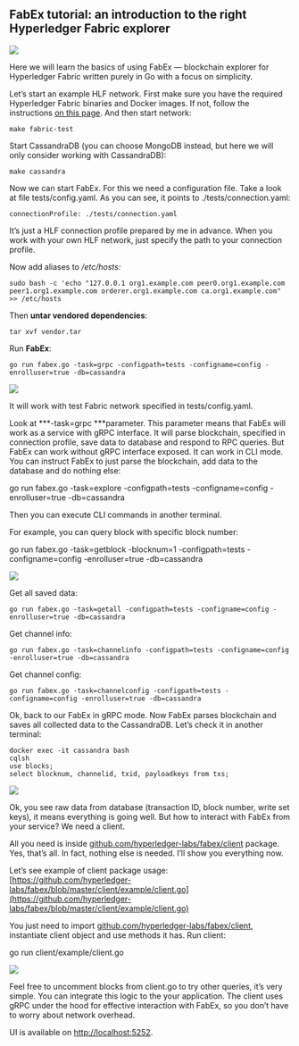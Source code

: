 
## FabEx tutorial: an introduction to the right Hyperledger Fabric explorer

![](https://cdn-images-1.medium.com/max/2000/1*ACvm0vLGezyQqryEA-u1fg.png)

Here we will learn the basics of using FabEx — blockchain explorer for Hyperledger Fabric written purely in Go with a focus on simplicity.

Let’s start an example HLF network. First make sure you have the required Hyperledger Fabric binaries and Docker images. If not, follow the instructions [on this page](https://hyperledger-fabric.readthedocs.io/en/release-2.2/install.html). And then start network:

```make fabric-test```

Start CassandraDB (you can choose MongoDB instead, but here we will only consider working with СassandraDB):

```make cassandra```

Now we can start FabEx. For this we need a configuration file. Take a look at file tests/config.yaml. As you can see, it points to ./tests/connection.yaml:

```connectionProfile: ./tests/connection.yaml```

It’s just a HLF connection profile prepared by me in advance. When you work with your own HLF network, just specify the path to your connection profile.

Now add aliases to */etc/hosts:*

```sudo bash -c 'echo "127.0.0.1 org1.example.com peer0.org1.example.com peer1.org1.example.com orderer.org1.example.com ca.org1.example.com" >> /etc/hosts```

Then **untar vendored dependencies**:

```tar xvf vendor.tar```

Run **FabEx**:

```go run fabex.go -task=grpc -configpath=tests -configname=config -enrolluser=true -db=cassandra```

![](https://cdn-images-1.medium.com/max/3070/1*zFUNO2bsZh6B909X7jyzVQ.png)

It will work with test Fabric network specified in tests/config.yaml.

Look at ***-task=grpc ***parameter. This parameter means that FabEx will work as a service with gRPC interface. It will parse blockchain, specified in connection profile, save data to database and respond to RPC queries. But FabEx can work without gRPC interface exposed. It can work in CLI mode. You can instruct FabEx to just parse the blockchain, add data to the database and do nothing else:

go run fabex.go -task=explore -configpath=tests -configname=config -enrolluser=true -db=cassandra

Then you can execute CLI commands in another terminal.

For example, you can query block with specific block number:

go run fabex.go -task=getblock -blocknum=1 -configpath=tests -configname=config -enrolluser=true -db=cassandra

![](https://cdn-images-1.medium.com/max/2138/1*L2SQ9hQMe59evoAe9zOwuA.png)

Get all saved data:

```go run fabex.go -task=getall -configpath=tests -configname=config -enrolluser=true -db=cassandra```

Get channel info:

```go run fabex.go -task=channelinfo -configpath=tests -configname=config -enrolluser=true -db=cassandra```

Get channel config:

```go run fabex.go -task=channelconfig -configpath=tests -configname=config -enrolluser=true -db=cassandra```

Ok, back to our FabEx in gRPC mode. Now FabEx parses blockchain and saves all collected data to the CassandraDB. Let’s check it in another terminal:

	
```
docker exec -it cassandra bash
cqlsh
use blocks;
select blocknum, channelid, txid, payloadkeys from txs;
```

![](https://cdn-images-1.medium.com/max/2304/1*8bW3GwkVUHOsuhg2Fncrag.png)

Ok, you see raw data from database (transaction ID, block number, write set keys), it means everything is going well. But how to interact with FabEx from your service? We need a client.

All you need is inside [github.com/hyperledger-labs/fabex/client](https://pkg.go.dev/github.com/hyperledger-labs/fabex/client) package. Yes, that’s all. In fact, nothing else is needed. I’ll show you everything now.

Let’s see example of client package usage: [https://github.com/hyperledger-labs/fabex/blob/master/client/example/client.go](https://github.com/hyperledger-labs/fabex/blob/master/client/example/client.go)

You just need to import [github.com/hyperledger-labs/fabex/client](https://pkg.go.dev/github.com/hyperledger-labs/fabex/client), instantiate client object and use methods it has. Run client:

go run client/example/client.go

![](https://cdn-images-1.medium.com/max/2000/1*20fvyQoXuZJq7P41tQHY3w.png)

Feel free to uncomment blocks from client.go to try other queries, it’s very simple. You can integrate this logic to the your application. The client uses gRPС under the hood for effective interaction with FabEx, so you don’t have to worry about network overhead.

UI is available on [http://localhost:5252](http://localhost:5252/).
